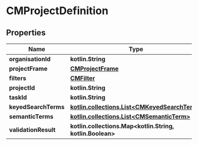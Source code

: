 
# CMProjectDefinition

## Properties
Name | Type | Description | Notes
------------ | ------------- | ------------- | -------------
**organisationId** | **kotlin.String** |  | 
**projectFrame** | [**CMProjectFrame**](CMProjectFrame.md) |  | 
**filters** | [**CMFilter**](CMFilter.md) |  | 
**projectId** | **kotlin.String** |  |  [optional]
**taskId** | **kotlin.String** |  |  [optional]
**keyedSearchTerms** | [**kotlin.collections.List&lt;CMKeyedSearchTerm&gt;**](CMKeyedSearchTerm.md) |  |  [optional]
**semanticTerms** | [**kotlin.collections.List&lt;CMSemanticTerm&gt;**](CMSemanticTerm.md) |  |  [optional]
**validationResult** | **kotlin.collections.Map&lt;kotlin.String, kotlin.Boolean&gt;** |  |  [optional]



